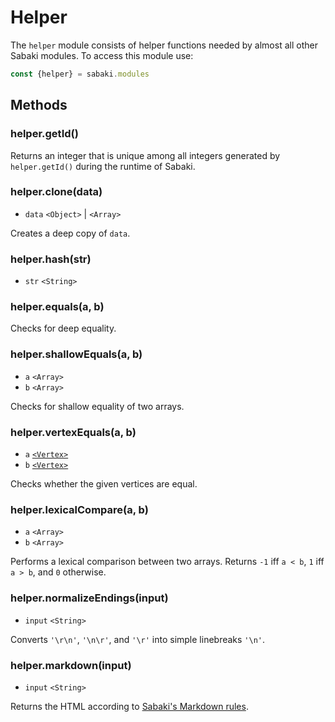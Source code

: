 # Helper

The `helper` module consists of helper functions needed by almost all other Sabaki modules. To access this module use:

~~~js
const {helper} = sabaki.modules
~~~

## Methods

### helper.getId()

Returns an integer that is unique among all integers generated by `helper.getId()` during the runtime of Sabaki.

### helper.clone(data)

* `data` `<Object>` | `<Array>`

Creates a deep copy of `data`.

### helper.hash(str)

* `str` `<String>`

### helper.equals(a, b)

Checks for deep equality.

### helper.shallowEquals(a, b)

* `a` `<Array>`
* `b` `<Array>`

Checks for shallow equality of two arrays.

### helper.vertexEquals(a, b)

* `a` [`<Vertex>`](vertex.md)
* `b` [`<Vertex>`](vertex.md)

Checks whether the given vertices are equal.

### helper.lexicalCompare(a, b)

* `a` `<Array>`
* `b` `<Array>`

Performs a lexical comparison between two arrays. Returns `-1` iff `a < b`, `1` iff `a > b`, and `0` otherwise.

### helper.normalizeEndings(input)

* `input` `<String>`

Converts `'\r\n'`, `'\n\r'`, and `'\r'` into simple linebreaks `'\n'`.

### helper.markdown(input)

* `input` `<String>`

Returns the HTML according to [Sabaki's Markdown rules](https://github.com/yishn/Sabaki/wiki/Markdown-in-Sabaki).
